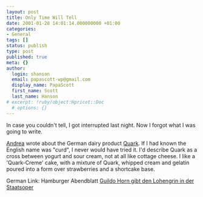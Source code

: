 ```yaml
---
layout: post
title: Only Time Will Tell
date: 2001-01-28 14:01:14.000000000 +01:00
categories:
- General
tags: []
status: publish
type: post
published: true
meta: {}
author:
  login: shanson
  email: papascott-wp@gmail.com
  display_name: PapaScott
  first_name: Scott
  last_name: Hanson
# excerpt: !ruby/object:Hpricot::Doc
  # options: {}
---
```

<p>In case you couldn't tell, I got interrupted last night. Now I forgot what I was going to write.</p>
<p><a href="http://andrea.editthispage.com">Andrea</a> wrote about the German dairy product <a href="http://andrea.editthispage.com/2001/01/27">Quark</a>. If I had known the English name was "curd", I never would have tried it. I'd describe Quark as a cross between yogurt and sour cream, not at all like cottage cheese. I like a 'Quark-Creme' cake, with a mixture of Quark, whipped cream and gelatin poured into a form over strawberries and a shortcake base. </p>
<p>German Link: Hamburger Abendblatt <a href="http://www.abendblatt.de/contents/ha/news/lokales/html/270101/1327FUS7.HTM">Guildo Horn gibt den Lohengrin in der Staatsoper</a></p>
